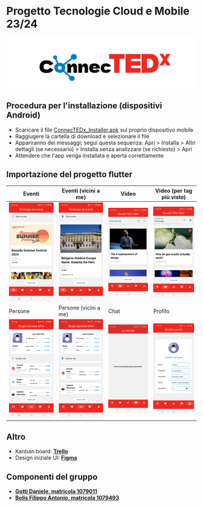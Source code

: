 # Progetto Tecnologie Cloud e Mobile 23/24
![logo](https://github.com/DanieleGotti/ConnecTEDx/blob/main/ConnecTEDx/doc/img/logo/logo.png)

## Procedura per l'installazione (dispositivi Android)
- Scaricare il file [ConnecTEDx_Installer.apk](https://github.com/DanieleGotti/ConnecTEDx/blob/main/ConnecTEDx/ConnecTEDx_Installer.apk) sul proprio dispositivo mobile
- Raggiugere la cartella di download e selezionare il file
- Appariranno dei messaggi; segui questa sequenza: Apri > Installa > Altri dettagli (se necessario) > Installa senza analizzare (se richiesto) > Apri
- Attendere che l'app venga installata e aperta correttamente

## Importazione del progetto flutter

| Eventi | Eventi (vicini a me) | Video | Video (per tag più visto) |
|--------|----------------------|-------|--------------------------|
| ![Evento](https://github.com/DanieleGotti/ConnecTEDx/blob/main/ConnecTEDx/code/flutter/connectedx/flutter_01.png) | ![Eventi vicini a me](https://github.com/DanieleGotti/ConnecTEDx/blob/main/ConnecTEDx/code/flutter/connectedx/flutter_02.png) | ![Video](https://github.com/DanieleGotti/ConnecTEDx/blob/main/ConnecTEDx/code/flutter/connectedx/flutter_03.png) | ![Video per tag più visto](https://github.com/DanieleGotti/ConnecTEDx/blob/main/ConnecTEDx/code/flutter/connectedx/flutter_04.png) |
| Persone | Persone (vicini a me) | Chat | Profilo |
| ![Persone](https://github.com/DanieleGotti/ConnecTEDx/blob/main/ConnecTEDx/code/flutter/connectedx/flutter_05.png) | ![Persone vicini a me](https://github.com/DanieleGotti/ConnecTEDx/blob/main/ConnecTEDx/code/flutter/connectedx/flutter_06.png) | ![Chat](https://github.com/DanieleGotti/ConnecTEDx/blob/main/ConnecTEDx/code/flutter/connectedx/flutter_07.png) | ![Profilo](https://github.com/DanieleGotti/ConnecTEDx/blob/main/ConnecTEDx/code/flutter/connectedx/flutter_08.png) |


## Altro
- Kanban board: [__Trello__](https://trello.com/b/WBCqqAyc/connectedx)
- Design iniziale UI: [__Figma__](https://www.figma.com/file/DXUDugR8lhHtBvBZ2NX0oj/ConnecTEDx?type=design&node-id=0%3A1&mode=design&t=8OvN5yfO4kw7GyV1-1) 

## Componenti del gruppo
- [__Gotti Daniele, matricola 1079011__](https://github.com/DanieleGotti)
- [__Bolis Filippo Antonio, matricola 1079493__](https://github.com/FilippoBolis)
